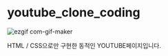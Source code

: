 # youtube_clone_coding
![ezgif com-gif-maker](https://user-images.githubusercontent.com/89075605/138127862-3e10be05-1201-403b-a440-8e95d7f4fed6.gif)

HTML / CSS으로만 구현한 동적인 YOUTUBE페이지입니다.

